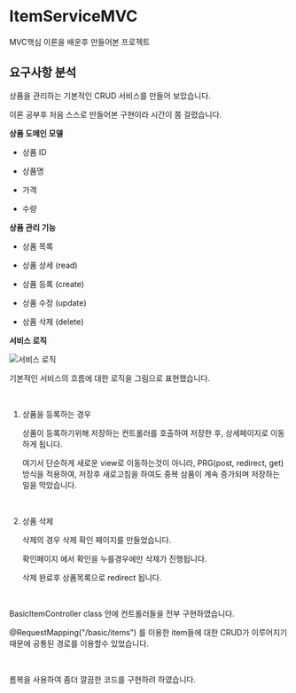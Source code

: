 # ItemServiceMVC
MVC핵심 이론을 배운후 만들어본 프로젝트



## 요구사항 분석

상품을 관리하는 기본적인 CRUD 서비스를 만들어 보았습니다.

이론 공부후 처음 스스로 만들어본 구현이라 시간이 쫌 걸렸습니다. 



**상품 도메인 모델**

- 상품 ID 

- 상품명 

- 가격 

- 수량



**상품 관리 기능**

- 상품 목록 

- 상품 상세 (read)

- 상품 등록 (create)
- 상품 수정 (update)

- 상품 삭제 (delete)



**서비스 로직**

![서비스 로직](https://user-images.githubusercontent.com/60593969/138592820-58ec1029-8733-4dde-88c6-e1fd348e8f6e.png)

기본적인 서비스의 흐름에 대한 로직을 그림으로 표현했습니다.

​    

1) 상품을 등록하는 경우

   상품이 등록하기위해 저장하는 컨트롤러를 호출하여 저장한 후, 상세페이지로 이동하게 됩니다.

   여기서 단순하게 새로운 view로 이동하는것이 아니라, PRG(post, redirect, get)방식을 적용하여, 저장후 새로고침을 하여도 중복 삼품이 계속 증가되며 저장하는 일을 막았습니다.

​    

2. 상품 삭제

   삭제의 경우 삭제 확인 페이지를 만들었습니다.

   확인페이지 에서 확인을 누를경우에만 삭제가 진행됩니다.

   삭제 완료후 상품목록으로 redirect 됩니다.

​    

BasicItemController class 안에 컨트롤러들을 전부 구현하였습니다.

@RequestMapping("/basic/items") 를 이용한 item들에 대한 CRUD가 이루어지기 때문에 공통된 경로를 이용할수 있었습니다.

​    

롬복을 사용하여 좀더 깔끔한 코드를 구현하려 하였습니다.
